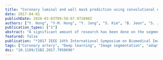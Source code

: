 ```yaml
---
title: "Coronary luminal and wall mask prediction using convolutional neural network"
date: 2017-04-01
publishDate: 2020-03-03T09:58:07.972898Z
authors: ["Y. Hong", "Y-M. Hong", "Y. Jang", "S. Kim", "B. Jeon", "S. Jung", "S. Ha", "D. Han", "H. Shim", "H. J. Chang"]
publication_types: ["1"]
abstract: "A significant amount of research has been done on the segmentation of coronary arteries. However, the resulting automated boundary delineation is still not suitable for clinical utilization. The convolutional neural network was driving advances in the medical image processing. We propose the brief convolutional network (BCN) that automatically produces the labeled mask with the luminal and wall boundaries of the coronary artery. We utilized 50 patients of CCTA - intravascular ultrasound matched image data sets. Training and testing were performed on 40 and 10 patient data sets, respectively. The prediction of luminal and wall mask was performed using stacked BCN on the each image view: axial, coronal, and sagittal of straightened curved planar reformation. We defined the vector that includes probability from BCN result on each image view and proposed amplified probability. We used an Adaptive Boost regressor with an extremely randomized tree regressor to determine the label for unknown probability vector."
featured: false
publication: "*2017 IEEE 14th International Symposium on Biomedical Imaging (ISBI 2017)*"
tags: ["Coronary artery", "Deep learning", "Image segmentation", "adaptive boost regressor", "Arteries", "biomedical ultrasonics", "blood vessels", "brief convolutional network", "cardiology", "CCTA-intravascular ultrasound image", "Classification", "Computer architecture", "convolutional neural network", "Convolutional neural network", "coronary artery segmentation", "coronary luminal", "coronary wall mask prediction", "extremely randomized tree regressor", "Feature extraction", "image segmentation", "image view", "learning (artificial intelligence)", "medical image processing", "neural nets", "Neural networks", "Plaque quantification", "probability", "regression analysis", "Training", "Ultrasonic imaging"]
doi: "10.1109/ISBI.2017.7950696"
---
```


